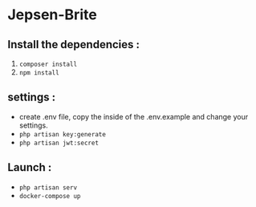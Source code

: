 # Jepsen-Brite

## Install the dependencies :

  1. `composer install`
  2. `npm install`


## settings :

  * create .env file, copy the inside of the .env.example and change your settings.
  * `php artisan key:generate`
  * `php artisan jwt:secret`

## Launch :
  * `php artisan serv`
  * `docker-compose up`
